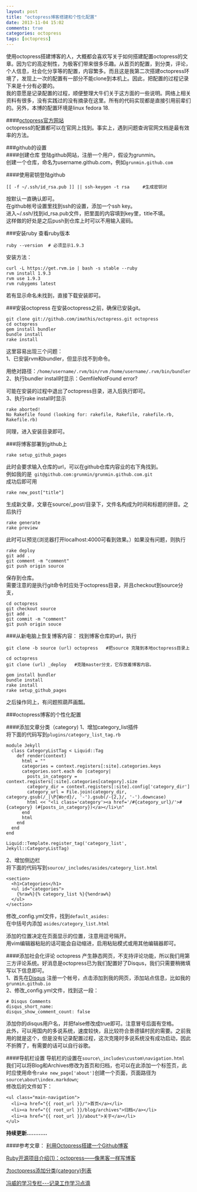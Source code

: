 ```yaml
---
layout: post
title: "octopress博客搭建和个性化配置"
date: 2013-11-04 15:02
comments: true
categories: octopress
tags: [octopress]
---
```

使用octopress搭建博客的人，大概都会喜欢写关于如何搭建配置octopress的文章。因为它的高定制性，为极客们带来很多乐趣。从首页的配置，到分类，评论，个人信息，社会化分享等的配置，内容繁多。而且这是我第二次搭建octopress环境了，发现上一次的配置有一部分不能clone到本机上。因此，把配置的过程记录下来是十分有必要的。  
我的意愿是记录配置的过程，顺便整理大牛们关于这方面的一些说明。网络上相关资料有很多，没有实践过的没有摘录在这里。所有的代码实现都是直接引用前辈们的。另外，本博的配置环境是linux fedora 18.  
<!-- more -->

####[octopress官方网站](http://octopress.org/)  
octopress的配置都可以在官网上找到。事实上，遇到问题查询官网文档是最有效率的方法。


###github的设置  
####创建仓库
登陆github网站，注册一个用户，假设为grunmin。  
创建一个仓库，命名为username.github.com，例如`grunmin.github.com`

####使用密钥登陆github
```
[[ -f ~/.ssh/id_rsa.pub ]] || ssh-keygen -t rsa     #生成密钥对
```
按默认一直确认即可。  
在github帐号设置里找到ssh的设置，添加一个ssh key。  
进入~/.ssh/找到id_rsa.pub文件，把里面的内容填到key里，title不填。  
这样做的好处是之后push到仓库上时可以不用输入密码。


###安装ruby
查看ruby版本  
```
ruby --version  # 必须显示1.9.3
```
安装方法：
```
curl -L https://get.rvm.io | bash -s stable --ruby
rvm install 1.9.3
rvm use 1.9.3
rvm rubygems latest
```
若有显示命名未找到，直接下载安装即可。


###安装octopress
在安装octopress之前，确保已安装git。
```
git clone git://github.com/imathis/octopress.git octopress
cd octopress
gem install bundler
bundle install
rake install
```
这里容易出现三个问题：  
1、已安装rvm和bundler，但显示找不到命令。

用绝对路径：`/home/username/.rvm/bin/rvm`
`/home/username/.rvm/bin/bundler`  
2、执行bundler install时显示：GemfileNotFound error?  

可能在安装的过程中退出了octopress目录，进入后执行即可。  
3、执行rake install时显示  
```
rake aborted!
No Rakefile found (looking for: rakefile, Rakefile, rakefile.rb, Rakefile.rb)
```
同理，进入安装目录即可。



###将博客部署到github上
```
rake setup_github_pages 
```
此时会要求输入仓库的url，可以在github仓库内容业的右下角找到。  
例如我的是` git@github.com:grunmin/grunmin.github.com.git`  
成功后即可用
```
rake new_post["title"]
```
生成新文章，文章在source/_post/目录下，文件名构成为时间和标题的拼音。之后执行  
```
rake generate
rake preview   
```
此时可以预览(浏览器打开localhost:4000可看到效果。）如果没有问题，则执行
```
rake deploy 
git add .
git comment -m "comment"
git push origin source 
```
保存到仓库。  
需要注意的是执行git命令时应处于octopress目录，并且checkout到source分支，
```
cd octopress
git checkout source
git add .
git commit -m "comment"
git push origin souce
```


###从新电脑上恢复博客内容：
找到博客仓库的url，执行
```
git clone -b source (url) octopress   #把source 克隆到本地octopress目录上
```
```
cd octopress
git clone (url) _deploy   #克隆master分支，它存放着博客内容。
```
```
gem install bundler
bundle install
rake install
rake setup_github_pages
```
之后操作同上，有问题照葫芦画瓢。


###octopress博客的个性化配置

####添加文章分类（category)
1、增加category_list插件  
将下面的代码写到`plugins/category_list_tag.rb`
```
module Jekyll
  class CategoryListTag < Liquid::Tag
    def render(context)
      html = ""
      categories = context.registers[:site].categories.keys
      categories.sort.each do |category|
        posts_in_category = context.registers[:site].categories[category].size
        category_dir = context.registers[:site].config['category_dir']
        category_url = File.join(category_dir, category.gsub(/_|\P{Word}/, '-').gsub(/-{2,}/, '-').downcase)
        html << "<li class='category'><a href='/#{category_url}/'>#{category} (#{posts_in_category})</a></li>\n"
      end
      html
    end
  end
end

Liquid::Template.register_tag('category_list', Jekyll::CategoryListTag)
```

2、增加侧边栏  
将下面的代码写到`source/_includes/asides/category_list.html`
```
<section>
  <h1>Categories</h1>
  <ul id="categories">
    {%raw%}{% category_list %}{%endraw%} 
  </ul>
</section>
```

修改_config.yml文件，找到`default_asides:`  
在中括号内添加
`asides/category_list.html`

添加的位置决定在页面显示的位置，注意用逗号隔开。  
用vim编辑器粘贴的话可能会自动缩进，启用粘贴模式或用其他编辑器即可。

####添加社会化评论
octopress 产生静态网页，不支持评论功能，所以我们用第三方评论系统。好消息是octopress已为我们配置好了Disqus，我们只需要稍微填写以下信息即可。  
1、首先在[Disqus](http://www.disqus.com/) 注册一个帐号，点击添加到我的网页，添加站点信息，比如我的`grunmin.github.io`  
2、修改_config.yml文件，找到这一段：
```
# Disqus Comments 
disqus_short_name: 
disqus_show_comment_count: false
```
添加你的disqus用户名，并把false修改成true即可。注意冒号后面有空格。  
此外，可以用国内的多说系统，速度较快，且比较符合景德镇村民的需要。之前我用的就是这个，但是没有记录配置过程，这次克隆时多说系统没有成功启动，因此不折腾了，有需要的话可以自行谷歌。
  
####导航栏设置
导航栏的设置在`source\_includes\custom\navigation.html`  
我们可以将Blog和Archives修改为首页和归档，也可以在此添加一个标签页，此时应使用命令`rake new_page['about']`创建一个页面，页面路径为`source\about\index.markdown`;  
修改后的文件如下：
```
<ul class="main-navigation"> 
  <li><a href="{{ root_url }}/">首页</a></li> 
  <li><a href="{{ root_url }}/blog/archives">归档</a></li> 
  <li><a href="{{ root_url }}/about">关于</a></li> 
</ul>
```

  
**持续更新…………**


####参考文章：
[利用Octopress搭建一个Github博客](http://beyondvincent.com/blog/2013/08/03/108-creating-a-github-blog-using-octopress/)

[Ruby开源项目介绍(1)：octopress——像黑客一样写博客](http://www.yangzhiping.com/tech/octopress.html)


[为octopress添加分类(category)列表](http://codemacro.com/2012/07/18/add-category-list-to-octopress/)


[冯威的学习专栏---记录工作学习点滴](http://www.cnblogs.com/oec2003/archive/2013/05/31/3109577.html)


